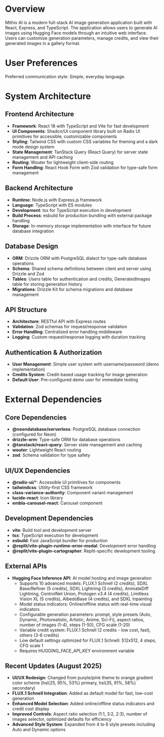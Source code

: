 # Overview

Mithix AI is a modern full-stack AI image generation application built with React, Express, and TypeScript. The application allows users to generate AI images using Hugging Face models through an intuitive web interface. Users can customize generation parameters, manage credits, and view their generated images in a gallery format.

# User Preferences

Preferred communication style: Simple, everyday language.

# System Architecture

## Frontend Architecture
- **Framework**: React 18 with TypeScript and Vite for fast development
- **UI Components**: Shadcn/UI component library built on Radix UI primitives for accessible, customizable components
- **Styling**: Tailwind CSS with custom CSS variables for theming and a dark mode design system
- **State Management**: TanStack Query (React Query) for server state management and API caching
- **Routing**: Wouter for lightweight client-side routing
- **Form Handling**: React Hook Form with Zod validation for type-safe form management

## Backend Architecture
- **Runtime**: Node.js with Express.js framework
- **Language**: TypeScript with ES modules
- **Development**: tsx for TypeScript execution in development
- **Build Process**: esbuild for production bundling with external package handling
- **Storage**: In-memory storage implementation with interface for future database integration

## Database Design
- **ORM**: Drizzle ORM with PostgreSQL dialect for type-safe database operations
- **Schema**: Shared schema definitions between client and server using Drizzle and Zod
- **Tables**: Users table for authentication and credits, GeneratedImages table for storing generation history
- **Migrations**: Drizzle Kit for schema migrations and database management

## API Structure
- **Architecture**: RESTful API with Express routes
- **Validation**: Zod schemas for request/response validation
- **Error Handling**: Centralized error handling middleware
- **Logging**: Custom request/response logging with duration tracking

## Authentication & Authorization
- **User Management**: Simple user system with username/password (demo implementation)
- **Credits System**: Credit-based usage tracking for image generation
- **Default User**: Pre-configured demo user for immediate testing

# External Dependencies

## Core Dependencies
- **@neondatabase/serverless**: PostgreSQL database connection (configured for Neon)
- **drizzle-orm**: Type-safe ORM for database operations
- **@tanstack/react-query**: Server state management and caching
- **wouter**: Lightweight React routing
- **zod**: Schema validation for type safety

## UI/UX Dependencies
- **@radix-ui/***: Accessible UI primitives for components
- **tailwindcss**: Utility-first CSS framework
- **class-variance-authority**: Component variant management
- **lucide-react**: Icon library
- **embla-carousel-react**: Carousel component

## Development Dependencies
- **vite**: Build tool and development server
- **tsx**: TypeScript execution for development
- **esbuild**: Fast JavaScript bundler for production
- **@replit/vite-plugin-runtime-error-modal**: Development error handling
- **@replit/vite-plugin-cartographer**: Replit-specific development tooling

## External APIs
- **Hugging Face Inference API**: AI model hosting and image generation
  - Supports 10 advanced models: FLUX.1 Schnell (2 credits), SDXL Base/Refiner (5 credits), SDXL Lightning (3 credits), AnimateDiff Lightning, ControlNet Union, Protogen x3.4 (4 credits), Limitless Vision XL (5 credits), AlbedoBase (4 credits), and SDXL Inpainting
  - Model status indicators: Online/offline status with real-time visual indicators
  - Configurable generation parameters: prompt, style presets (Auto, Dynamic, Photorealistic, Artistic, Anime, Sci-Fi), aspect ratios, number of images (1-4), steps (1-50), CFG scale (1-20)
  - Variable credit system: FLUX.1 Schnell (2 credits - low cost, fast), others (3-6 credits)
  - Low default settings optimized for FLUX.1 Schnell: 512x512, 4 steps, CFG scale 1
  - Requires HUGGING_FACE_API_KEY environment variable

## Recent Updates (August 2025)
- **UI/UX Redesign**: Changed from purple/pink theme to orange gradient color scheme (hsl(25, 95%, 53%) primary, hsl(35, 91%, 58%) secondary)
- **FLUX.1 Schnell Integration**: Added as default model for fast, low-cost generation
- **Enhanced Model Selection**: Added online/offline status indicators and credit cost display
- **Improved Controls**: Aspect ratio selection (1:1, 3:2, 2:3), number of images selector, optimized defaults for efficiency
- **Advanced Style System**: Expanded from 4 to 6 style presets including Auto and Dynamic options